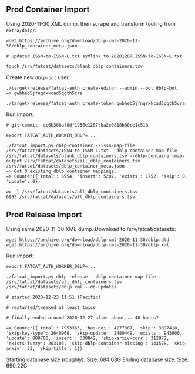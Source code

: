 
## Prod Container Import

Using 2020-11-30 XML dump, then scrape and transform tooling from
`extra/dblp/`.

    wget https://archive.org/download/dblp-xml-2020-11-30/dblp_container_meta.json

    # updated ISSN-to-ISSN-L.txt symlink to 20201207.ISSN-to-ISSN-L.txt

    touch /srv/fatcat/datasets/blank_dblp_containers.tsv

Create new `dblp-bot` user:

    ./target/release/fatcat-auth create-editor --admin --bot dblp-bot
    => gwbheb5jfngrxkcad5qgth5cra

    ./target/release/fatcat-auth create-token gwbheb5jfngrxkcad5qgth5cra

Run import:

    # git commit: ec6b366af8df1956e1287cba2e0818b80ce1c518

    export FATCAT_AUTH_WORKER_DBLP=...

    ./fatcat_import.py dblp-container --issn-map-file /srv/fatcat/datasets/ISSN-to-ISSN-L.txt --dblp-container-map-file /srv/fatcat/datasets/blank_dblp_containers.tsv --dblp-container-map-output /srv/fatcat/datasets/all_dblp_containers.tsv /srv/fatcat/datasets/dblp_container_meta.json
    => Got 0 existing dblp container mappings.
    => Counter({'total': 6954, 'insert': 5202, 'exists': 1752, 'skip': 0, 'update': 0})

    wc -l /srv/fatcat/datasets/all_dblp_containers.tsv
    6955 /srv/fatcat/datasets/all_dblp_containers.tsv

## Prod Release Import

Using same 2020-11-30 XML dump. Download to /srv/fatcat/datasets:

    wget https://archive.org/download/dblp-xml-2020-11-30/dblp.dtd
    wget https://archive.org/download/dblp-xml-2020-11-30/dblp.xml

Run import:

    export FATCAT_AUTH_WORKER_DBLP=...

    ./fatcat_import.py dblp-release --dblp-container-map-file /srv/fatcat/datasets/all_dblp_containers.tsv /srv/fatcat/datasets/dblp.xml --do-updates

    # started 2020-12-23 11:51 (Pacific)

    # restarted/tweaked at least twice

    # finally ended around 2020-12-27 after about... 48 hours?

    => Counter({'total': 7953365, 'has-doi': 4277307, 'skip': 3097418, 'skip-key-type': 2640968, 'skip-update': 2480449, 'exists': 943800, 'update': 889700, 'insert': 338842, 'skip-arxiv-corr': 312872, 'exists-fuzzy': 203103, 'skip-dblp-container-missing': 143578, 'skip-arxiv': 53, 'skip-title': 1})

Starting database size (roughly): Size:  684.08G
Ending database size: Size:  690.22G
